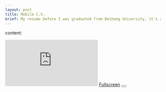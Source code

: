 ```yaml
---
layout: post
title: Mobile C.V. 
brief: My resume before I was graduated from Beihang University, it's a page in iPhone perspective.
---
```

content:
<div class="phone">
	<iframe src="http://edw.ap01.aws.af.cm" frameborder="0"></iframe>
	<a href="http://edw.ap01.aws.af.cm" target="_blank" class="fullscreen" sl-processed="1">Fullscreen</a>
	<button class="phone-home-btn" onclick="document.location='/';"></button>
</div>

<p style="display:none;">phone hollow class from http://www.idangero.us/framework7/#.VUnrotOqqko</p>